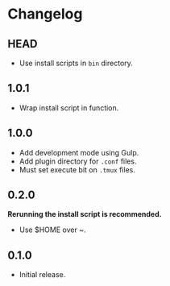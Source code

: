 # Changelog

## HEAD

- Use install scripts in `bin` directory.

## 1.0.1

- Wrap install script in function.

## 1.0.0

- Add development mode using Gulp.
- Add plugin directory for `.conf` files.
- Must set execute bit on `.tmux` files.

## 0.2.0

**Rerunning the install script is recommended.**

- Use $HOME over ~.

## 0.1.0

- Initial release.
